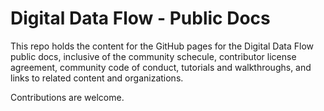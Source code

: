 # Digital Data Flow - Public Docs

This repo holds the content for the GitHub pages for the Digital Data Flow public docs, inclusive of the community schecule, contributor license agreement, community code of conduct, tutorials and walkthroughs, and links to related content and organizations.

Contributions are welcome.
